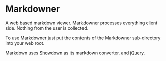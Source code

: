# Markdowner
A web based markdown viewer. Markdowner processes everything client side. Nothing from the user is collected.

To use Markdowner just put the contents of the Markdowner sub-directory into your web root.

Markdown uses [Showdown](https://github.com/showdownjs/showdown) as its markdown converter.
and [jQuery](https://jquery.com/).

